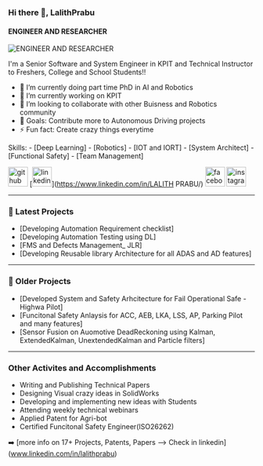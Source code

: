 ### Hi there 👋, LalithPrabu
#### ENGINEER AND RESEARCHER
![ENGINEER AND RESEARCHER](https://media-exp1.licdn.com/dms/image/C5603AQFER5LPsB9zeA/profile-displayphoto-shrink_200_200/0/1618652846389?e=1626307200&v=beta&t=UIs40NOizgBKRofX9aYyy1proKW_4VjAfz2Y_WR5MxM)

I'm a Senior Software and System Engineer in KPIT and Technical Instructor to Freshers, College and School Students!!

- 🌱 I’m currently doing part time PhD in AI and Robotics
- 🔭 I’m currently working on KPIT 
- 👯 I’m looking to collaborate with other Buisness and Robotics community
- 🥅 Goals: Contribute more to Autonomous Driving projects
- ⚡ Fun fact: Create crazy things everytime

Skills: - [Deep Learning] - [Robotics] - [IOT and IORT] - [System Architect] - [Functional Safety] - [Team Management]

[<img src='https://cdn.jsdelivr.net/npm/simple-icons@3.0.1/icons/github.svg' alt='github' height='40'>](https://github.com/Lalithprabu)  [<img src='https://cdn.jsdelivr.net/npm/simple-icons@3.0.1/icons/linkedin.svg' alt='linkedin' height='40'>](https://www.linkedin.com/in/LALITH PRABU/)  [<img src='https://cdn.jsdelivr.net/npm/simple-icons@3.0.1/icons/facebook.svg' alt='facebook' height='40'>](https://www.facebook.com/LalithPrabu)  [<img src='https://cdn.jsdelivr.net/npm/simple-icons@3.0.1/icons/instagram.svg' alt='instagram' height='40'>](https://www.instagram.com/lalithprabu111/)  

---

### 📕 Latest Projects

<!-- Recent Projects -->
- [Developing Automation Requirement checklist]
- [Developing Automation Testing using DL]
- [FMS and Defects Management_ JLR]
- [Developing Reusable library Architecture for all ADAS and AD features]
---

### 📕 Older Projects

<!-- Older Prjects  -->
- [Developed System and Safety Arhcitecture for Fail Operational Safe - Highwa Pilot]
- [Funcitonal Safety Anlaysis for ACC, AEB, LKA, LSS, AP, Parking Pilot and many features]
- [Sensor Fusion on Auomotive DeadReckoning using Kalman, ExtendedKalman, UnextendedKalman and Particle filters]
---
### Other Activites and Accomplishments

- Writing and Publishing Technical Papers
- Designing Visual crazy ideas in SolidWorks
- Developing and implementing new ideas with Students
- Attending weekly technical webinars
- Applied Patent for Agri-bot
- Certified Funcitonal Safety Engineer(ISO26262)

<!-- BLOG-POST-LIST:END -->

➡️ [more info on 17+ Projects, Patents, Papers --> Check in linkedin] (www.linkedin.com/in/lalithprabu)

